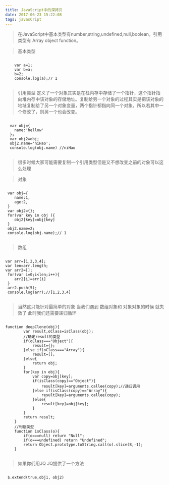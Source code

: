 ```yaml
---
title: JavaScript中的深拷贝
date: 2017-06-23 15:22:08
tags: javasCript
---
```

>在JavaScript中基本类型有number,string,undefined,null,boolean，引用类型有 Array object function。

>基本类型
              
<pre><code>
  	var a=1;
  	var b=a;
  	b=2;
  	console.log(a);// 1
  		
</code></pre>



>引用类型  定义了一个对象其实是在栈内存中存储了一个指针，这个指针指向堆内存中该对象的存储地址。复制给另一个对象的过程其实是把该对象的地址复制给了另一个对象变量，两个指针都指向同一个对象，所以若其中一个修改了，则另一个也会改变。

<pre><code>
  var obj={
  	name:'hellow'
  };
  var obj2=obj;
  obj2.name='niHao';
  console.log(obj.name) //niHao
  		
</code></pre>


>很多时候大家可能需要复制一个引用类型但是又不想改变之前的对象可以这么处理

>对象
<pre><code>
 var obj={
 	name:1,
 	age:2,
 }
 var obj2={};
 for(var key in obj ){
 	obj2[key]=obj[key]
 }
 obj2.name=2;
 console.log(obj.name);// 1
  		
</code></pre>

>数组
<pre><code>
var arr=[1,2,3,4];
var len=arr.length;
var arr2=[];
 for(var i=0;i&#60len;i++){
 	arr2[i]=arr[i]
 }
 arr2.push(5);
 console.log(arr);//[1,2,3,4]
 		
</code></pre>

>当然这只能针对最简单的对象 当我们遇到 数组对象和 对象对象的时候 就失效了  此时我们还需要递归循环

<pre><code>
function deepClone(obj){
        var result,oClass=isClass(obj);
        //确定result的类型
        if(oClass==="Object"){
            result={};
        }else if(oClass==="Array"){
            result=[];
        }else{
            return obj;
        }
        for(key in obj){
            var copy=obj[key];
            if(isClass(copy)=="Object"){
                result[key]=arguments.callee(copy);//递归调用
            }else if(isClass(copy)=="Array"){
                result[key]=arguments.callee(copy);
            }else{
                result[key]=obj[key];
            }
        }
        return result;
    }
    //判断类型
    function isClass(o){
        if(o===null) return "Null";
        if(o===undefined) return "Undefined";
        return Object.prototype.toString.call(o).slice(8,-1);
    }
 		
</code></pre>

>如果你们用JQ  JQ提供了一个方法

<pre><code>
 $.extend(true,obj1, obj2)

</code></pre>








































